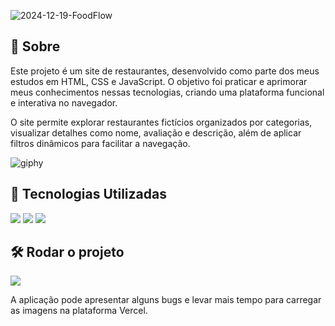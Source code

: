 ![2024-12-19-FoodFlow](https://github.com/user-attachments/assets/d5d7f327-7d4b-412b-aff2-da2129d29712)

<h2>📌 Sobre</h2>
<p> Este projeto é um site de restaurantes, desenvolvido como parte dos meus estudos em HTML, CSS e JavaScript. O objetivo foi praticar e aprimorar meus conhecimentos nessas tecnologias, criando uma plataforma funcional e interativa no navegador. </p>
<p> O site permite explorar restaurantes fictícios organizados por categorias, visualizar detalhes como nome, avaliação e descrição, além de aplicar filtros dinâmicos para facilitar a navegação. </p>

![giphy](https://i.giphy.com/media/v1.Y2lkPTc5MGI3NjExMzA1ZTczbTVlMXZtcmJmdzMwaHM5NnVkaXAzczJkZGd0em5xZjZoOSZlcD12MV9pbnRlcm5hbF9naWZfYnlfaWQmY3Q9cw/rdMYuReB3gY54grNo7/giphy.gif)

## 🚀 Tecnologias Utilizadas
<div>
  <img src="https://img.shields.io/badge/HTML-239120?style=for-the-badge&logo=html5&logoColor=white">
  <img src="https://img.shields.io/badge/CSS-239120?&style=for-the-badge&logo=css3&logoColor=white">
  <img src="https://img.shields.io/badge/JavaScript-F7DF1E?style=for-the-badge&logo=javascript&logoColor=black">
</div>

## 🛠️ Rodar o projeto

<div>
  <a href="https://foodflow-red.vercel.app" target="_blank"><img loading="lazy" src="https://img.shields.io/badge/Vercel-000000?style=for-the-badge&logo=vercel&logoColor=white" target="_blank"></a>
  <p> A aplicação pode apresentar alguns bugs e levar mais tempo para carregar as imagens na plataforma Vercel. </p>
</div>
